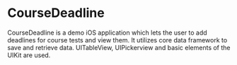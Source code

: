 # CourseDeadline
CourseDeadline is a demo iOS application which lets the user to add deadlines for course tests and view them. It utilizes core data framework to save and retrieve data. UITableView, UIPickerview and basic elements of the UIKit are used.
